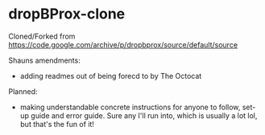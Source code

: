 # dropBProx-clone
Cloned/Forked from https://code.google.com/archive/p/dropbprox/source/default/source


Shauns amendments:
- adding readmes out of being forecd to by The Octocat 


Planned:
- making understandable concrete instructions for anyone to follow, set-up guide and error guide. Sure any I'll run into, which is usually a lot lol, but that's the fun of it!
